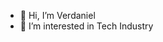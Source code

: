 - 👋 Hi, I’m Verdaniel
- 👀 I’m interested in Tech Industry

<!---
vatln/vatln is a ✨ special ✨ repository because its `README.md` (this file) appears on your GitHub profile.
You can click the Preview link to take a look at your changes.
--->
